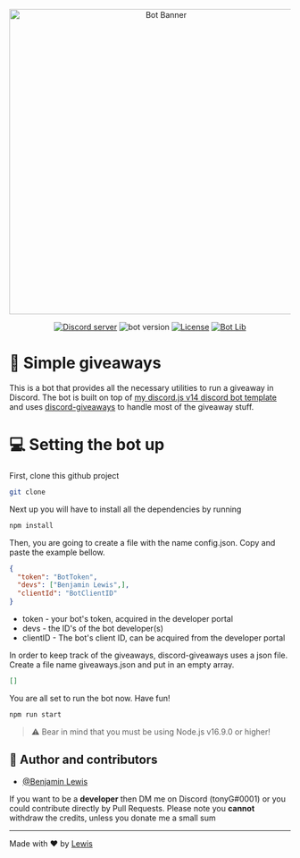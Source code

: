 <div align="center">

 <p>
   <img src="https://cdn.discordapp.com/attachments/919711569632440382/1009914431607681034/Discord_giveaways.png" width="546"  alt="Bot Banner"/></a>
 </p>
  <p>
    <a href="https://discord.gg/5cSNTar8T3"><img src="https://img.shields.io/discord/745925853229350972?color=5865F2&logo=discord&logoColor=white&style=for-the-badge" alt="Discord server" /></a>
    <a><img src="https://img.shields.io/badge/version-1.0.0-green.svg?cacheSeconds=2592000&style=for-the-badge" alt="bot version" /></a>
    <a href="https://opensource.org/licenses/MIT"><img src="https://img.shields.io/badge/license-MIT-orange?style=for-the-badge" alt="License" /></a>
    <a href="https://discord.js.org"><img src="https://img.shields.io/badge/Powered_by-Discord.js-%235865F2?style=for-the-badge" alt="Bot Lib" /></a>
  </p>
</div>



# 🎉 Simple giveaways
This is a bot that provides all the necessary utilities to run a giveaway in Discord. The bot is built on top of [my discord.js v14 discord bot template](https://github.com/lewisbenj) and uses [discord-giveaways](https://github.com/lewisbenj) to handle most of the giveaway stuff.

# 💻 Setting the bot up

First, clone this github project
```sh
git clone
```
Next up you will have to install all the dependencies by running 
```sh
npm install
```
Then, you are going to create a file with the name config.json. Copy and paste the example bellow.
```json
{
  "token": "BotToken",
  "devs": ["Benjamin Lewis",],
  "clientId": "BotClientID"
}
```
- token - your bot's token, acquired in the developer portal
- devs - the ID's of the bot developer(s)
- clientID - The bot's client ID, can be acquired from the developer portal

In order to keep track of the giveaways, discord-giveaways uses a json file. Create a file name giveaways.json and put in an empty array.
```json
[]
```

You are all set to run the bot now. Have fun!
```sh
npm run start
```

> ⚠️ Bear in mind that you must be using Node.js v16.9.0 or higher!


## 👥 Author and contributors

* [@Benjamin Lewis](https://github.com/lewisbenj)

If you want to be a **developer** then DM me on Discord (tonyG#0001) or you could contribute directly by Pull Requests. Please note you **cannot** withdraw the credits, unless you donate me a small sum 


*** 
Made with ❤️ by [Lewis](https://github.com/lewisbenj)
